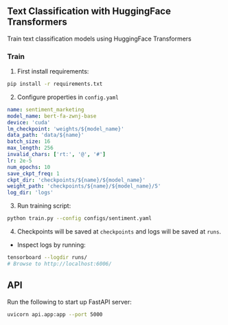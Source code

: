 ## Text Classification with HuggingFace Transformers
Train text classification models using HuggingFace Transformers

### **Train**
1. First install requirements:
```bash
pip install -r requirements.txt
```

2. Configure properties in `config.yaml`
```yaml
name: sentiment_marketing
model_name: bert-fa-zwnj-base
device: 'cuda'
lm_checkpoint: 'weights/${model_name}'
data_path: 'data/${name}'
batch_size: 16
max_length: 256
invalid_chars: ['rt:', '@', '#']
lr: 2e-5
num_epochs: 10
save_ckpt_freq: 1
ckpt_dir: 'checkpoints/${name}/${model_name}'
weight_path: 'checkpoints/${name}/${model_name}/5'
log_dir: 'logs'

```

3. Run training script:
```bash
python train.py --config configs/sentiment.yaml
```

4. Checkpoints will be saved at `checkpoints` and logs will be saved at `runs`.
- Inspect logs by running:
```bash
tensorboard --logdir runs/
# Browse to http://localhost:6006/
```

## API
Run the following to start up FastAPI server:
```bash
uvicorn api.app:app --port 5000
```

